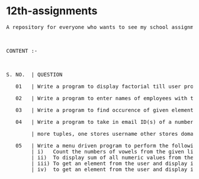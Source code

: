 # 12th-assignments
<pre>A repository for everyone who wants to see my school assignments (which I do think should be shared) of class 12.
<br/><br/>
CONTENT :-
<br/><br/>
S. NO.  | QUESTION <br/>
   01   | Write a program to display factorial till user provided natural number.<br/>
   02   | Write a program to enter names of employees with their respective salaries and store them in a dictionary.<br/>
   03   | Write a program to find occurence of given element in a list.<br/>
   04   | Write a program to take in email ID(s) of a number of students and store them in a tuple, also make two.<br/>
        | more tuples, one stores username other stores domain of those ID(s).<br/>
   05   | Write a menu driven program to perform the following operations :-
        | i)   Count the numbers of vowels from the given list.
        | ii)  To display sum of all numeric values from the list
        | iii) To get an element from the user and display it's location from the list.
        | iv)  to get an element from the user and display it's number of occurence in the list.

<pre/>
